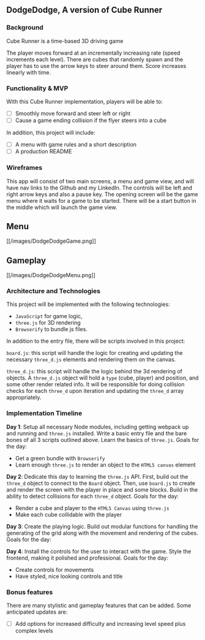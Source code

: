 ## DodgeDodge, A version of Cube Runner

### Background

Cube Runner is a time-based 3D driving game

The player moves forward at an incrementally increasing rate (speed increments each level). There are cubes that randomly spawn and the player has to use the arrow keys to steer around them. Score increases linearly with time.

### Functionality & MVP  

With this Cube Runner implementation, players will be able to:

- [ ] Smoothly move forward and steer left or right
- [ ] Cause a game ending collision if the flyer steers into a cube

In addition, this project will include:

- [ ] A menu with game rules and a short description
- [ ] A production README

### Wireframes

This app will consist of two main screens, a menu and game view, and will have nav links to the Github and my LinkedIn. The controls will be left and right arrow keys and also a pause key. The opening screen will be the game menu where it waits for a game to be started. There will be a start button in the middle which will launch the game view.

## Menu
[[/images/DodgeDodgeGame.png]]


## Gameplay
[[/images/DodgeDodgeMenu.png]]


### Architecture and Technologies

This project will be implemented with the following technologies:

- `JavaScript` for game logic,
- `three.js` for 3D rendering
- `Browserify` to bundle js files.

In addition to the entry file, there will be scripts involved in this project:

`board.js`: this script will handle the logic for creating and updating the necessary `three_d.js` elements and rendering them on the canvas.

`three_d.js`: this script will handle the logic behind the 3d rendering of objects. A `three_d.js` object will hold a `type` (cube, player) and position, and some other render related info.  It will be responsible for doing collision checks for each `three_d` upon iteration and updating the `three_d` array appropriately.

### Implementation Timeline

**Day 1**: Setup all necessary Node modules, including getting webpack up and running and `three.js` installed. Write a basic entry file and the bare bones of all 3 scripts outlined above.  Learn the basics of `three.js`.  Goals for the day:

- Get a green bundle with `Browserify`
- Learn enough `three.js` to render an object to the `HTML5 canvas` element

**Day 2**: Dedicate this day to learning the `three.js` API.  First, build out the `three_d` object to connect to the `Board` object.  Then, use `board.js` to create and render the screen with the player in place and some blocks. Build in the ability to detect collisions for each `three_d` object.  Goals for the day:

- Render a cube and player to the `HTML5 Canvas` using `three.js`
- Make each cube collidable with the player

**Day 3**: Create the playing logic. Build out modular functions for handling the generating of the grid along with the movement and rendering of the cubes. Goals for the day:

**Day 4**: Install the controls for the user to interact with the game.  Style the frontend, making it polished and professional.  Goals for the day:

- Create controls for movements
- Have styled, nice looking controls and title

### Bonus features

There are many stylistic and gameplay features that can be added.  Some anticipated updates are:

- [ ] Add options for increased difficulty and increasing level speed plus complex levels
